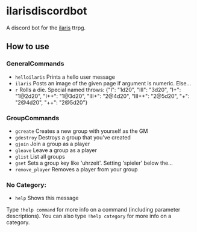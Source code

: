 # ilarisdiscordbot
A discord bot for the [ilaris](https://ilarisblog.wordpress.com/downloads/) ttrpg.

## How to use

### GeneralCommands
  - `helloilaris` Prints a hello user message   
  - `ilaris`        Posts an image of the given page if argument is numeric. Else...
  - `r`             Rolls a die. Special named throws: {"I": "1d20", "III": "3d20", "I+": "1@2d20", "I++": "1@3d20", "III+": "2@4d20", "III++": "2@5d20",
                       "+": "2@4d20", "++": "2@5d20"}
### GroupCommands
  - `gcreate`       Creates a new group with yourself as the GM
  - `gdestroy`      Destroys a group that you've created
  - `gjoin`         Join a group as a player
  - `gleave`        Leave a group as a player
  - `glist`         List all groups
  - `gset`          Sets a group key like 'uhrzeit'. Setting 'spieler' below the...
  - `remove_player` Removes a player from your group 
### No Category:
  - `help`          Shows this message

Type `!help command` for more info on a command (including parameter descriptions).
You can also type `!help category` for more info on a category.